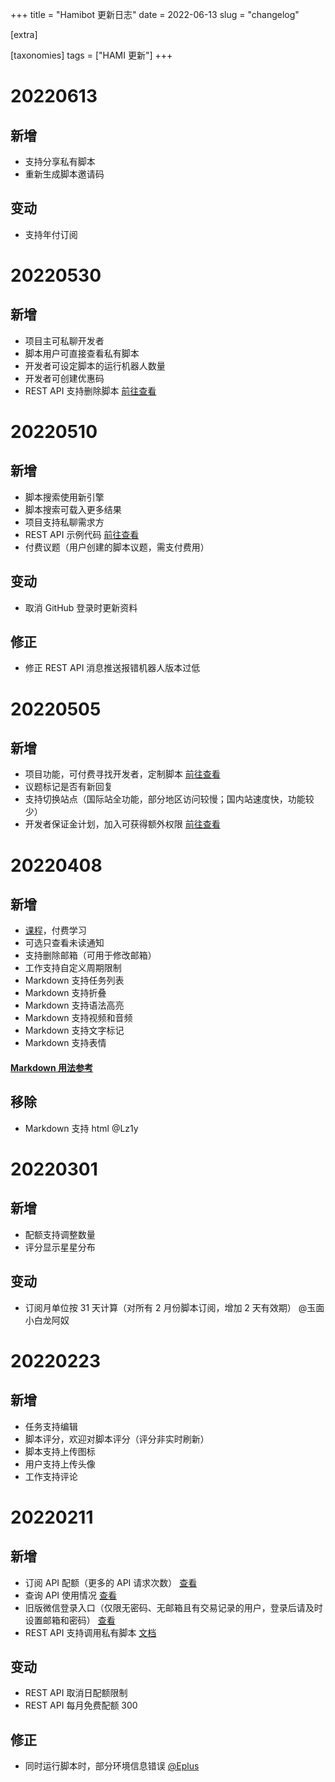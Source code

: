 +++
title = "Hamibot 更新日志"
date = 2022-06-13
slug = "changelog"

[extra]

[taxonomies]
tags = ["HAMI 更新"]
+++

# 20220613

## 新增

- 支持分享私有脚本
- 重新生成脚本邀请码

## 变动

- 支持年付订阅

# 20220530

## 新增

- 项目主可私聊开发者
- 脚本用户可直接查看私有脚本
- 开发者可设定脚本的运行机器人数量
- 开发者可创建优惠码
- REST API 支持删除脚本 [前往查看](https://docs.hamibot.com/rest/reference)

# 20220510

## 新增

- 脚本搜索使用新引擎
- 脚本搜索可载入更多结果
- 项目支持私聊需求方
- REST API 示例代码 [前往查看](https://docs.hamibot.com/rest/reference)
- 付费议题（用户创建的脚本议题，需支付费用）

## 变动

- 取消 GitHub 登录时更新资料

## 修正

- 修正 REST API 消息推送报错机器人版本过低

# 20220505

## 新增

- 项目功能，可付费寻找开发者，定制脚本 [前往查看](https://hamibot.com/projects)
- 议题标记是否有新回复
- 支持切换站点（国际站全功能，部分地区访问较慢；国内站速度快，功能较少）
- 开发者保证金计划，加入可获得额外权限 [前往查看](https://hamibot.com/account/developer)

# 20220408

## 新增

- [课程](https://hamibot.com/courses)，付费学习
- 可选只查看未读通知
- 支持删除邮箱（可用于修改邮箱）
- 工作支持自定义周期限制
- Markdown 支持任务列表
- Markdown 支持折叠
- Markdown 支持语法高亮
- Markdown 支持视频和音频
- Markdown 支持文字标记
- Markdown 支持表情

#### [Markdown 用法参考](https://hamibot.com/markdown)

## 移除

- Markdown 支持 html @Lz1y

# 20220301

## 新增

- 配额支持调整数量
- 评分显示星星分布

## 变动

- 订阅月单位按 31 天计算（对所有 2 月份脚本订阅，增加 2 天有效期） @玉面小白龙阿奴

# 20220223

## 新增

- 任务支持编辑
- 脚本评分，欢迎对脚本评分（评分非实时刷新）
- 脚本支持上传图标
- 用户支持上传头像
- 工作支持评论

# 20220211

## 新增

- 订阅 API 配额（更多的 API 请求次数） [查看](https://hamibot.com/account/quotas)
- 查询 API 使用情况 [查看](https://hamibot.com/account/quotas)
- 旧版微信登录入口（仅限无密码、无邮箱且有交易记录的用户，登录后请及时设置邮箱和密码） [查看](https://hamibot.com/login/wechat_pay)
- REST API 支持调用私有脚本 [文档](https://docs.hamibot.com/rest/reference#开发脚本)

## 变动

- REST API 取消日配额限制
- REST API 每月免费配额 300

## 修正

- 同时运行脚本时，部分环境信息错误 [@Eplus](https://hamibot.com/Eplus)
